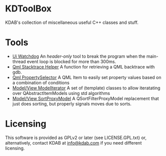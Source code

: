 KDToolBox
=========

KDAB's collection of miscellaneous useful C++ classes and stuff.

Tools
=================
- [Ui Watchdog](https://github.com/KDAB/KDToolBox/tree/master/qt/ui_watchdog)
  An _header-only_ tool to break the program when the main-thread event loop is blocked for more than 300ms.
- [Qml Stacktrace Helper](https://github.com/KDAB/KDToolBox/tree/master/qt/qml/QmlStackTraceHelper)
  A function for retrieving a QML backtrace with gdb.
- [Qml PropertySelector](https://github.com/KDAB/KDToolBox/tree/master/qt/qml/PropertySelector)
  A QML Item to easily set property values based on a combination of conditions
- [Model/View ModelIterator](https://github.com/KDAB/KDToolBox/tree/master/qt/model_view/modelIterator)
  A set of (template) classes to allow iteratating over QAbstractItemModels using std algorithms
- [Model/View SortProxyModel](https://github.com/KDAB/KDToolBox/tree/master/qt/model_view/sortProxyModel)
  A QSortFilterProxyModel replacement that just does sorting, but properly signals moves due to sorts.

Licensing
=========

This software is provided as GPLv2 or later (see LICENSE.GPL.txt) or, alternatively,
contact KDAB at <info@kdab.com> if you need different licensing.
